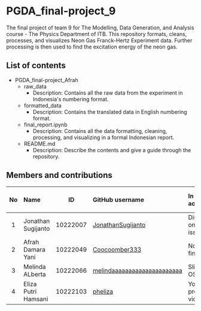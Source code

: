 # PGDA_final-project_9
The final project of team 9 for The Modelling, Data Generation, and Analysis course - The Physics Department of ITB. This repository formats, cleans, processes, and visualizes Neon Gas Franck-Hertz Experiment data. Further processing is then used to find the excitation energy of the neon gas.

## List of contents
- PGDA_final-project_Afrah
  - raw_data
    * Description: Contains all the raw data from the experiment in Indonesia's numbering format.
  - formatted_data
    * Description: Contains the translated data in English numbering format.
  - final_report.ipynb
    * Description: Contains all the data formatting, cleaning, processing, and visualizing in a formal Indonesian report.
  - README.md
    * Description: Describe the contents and give a guide through the repository.

## Members and contributions
No | Name | ID | GitHub username | In charge activity | Info with link | Shared max point 
:-: | :- | :-: | :- | :- | :- | :-:
1 | Jonathan Sugijanto | 10222007 | [JonathanSugijanto](https://github.com/jonathansugijanto) | Discussion on GitHub issues | [title](github/gist_link) | 10
2 | Afrah Damara Yani | 10222049 | [Coocoomber333](https://github.com/Coocoomber333) | Notebook finalization |  [title](github/gist_link) | 50
3 | Melinda ALberta | 10222066 | [melindaaaaaaaaaaaaaaaaaaaaa](https://github.com/melindaaaaaaaaaaaaaaaaaaaaa) | Slide on OSF | [title](github/gist_link) | 20 
4 | Eliza Putri Hamsani | 10222103 | [pheliza](https://github.com/pheliza) | YouTube presenation video | [title](github/gist_link) | 20
